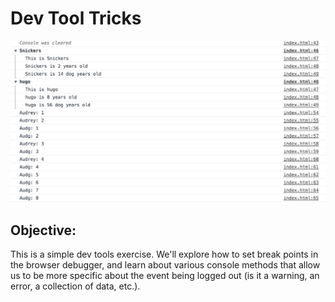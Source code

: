 # Dev Tool Tricks

![photo](screen.png)

## Objective:
This is a simple dev tools exercise. We'll explore how to set break points in the browser debugger, and learn about various console methods that allow us to be more specific about the event being logged out (is it a warning, an error, a collection of data, etc.).